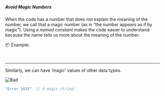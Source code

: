 <div id="title">

##### Avoid Magic Numbers

</div>

<div id="body">

When the code has a number that does not explain the meaning of the number, we call that a magic number (as in “the number appears as if by magic”). Using a <tooltip content="e.g., `PI`">_named constant_</tooltip> makes the code easier to understand because the name tells us more about the meaning of the number.

<tip-box>

:package: Example:

<tabs> 
  <tab header="Java">

<include src="example-java.md" />

  </tab>
  <tab header="Python">

<include src="example-python.md" />

</tab>
</tabs><hr>

</tip-box>

Similarly, we can have ‘magic’ values of other data types.

<tip-box>

![][Bad]
```java
"Error 1432"  // A magic string!
```

</tip-box>

[Bad]: {{baseUrl}}/images/Bad.png "Bad"
[Good]: {{baseUrl}}/images/Good.png "Good"

</div>

<div id="extras">
</div>
